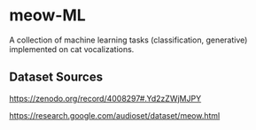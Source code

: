 # meow-ML
A collection of machine learning tasks (classification, generative) implemented on cat vocalizations.


## Dataset Sources
https://zenodo.org/record/4008297#.Yd2zZWjMJPY

https://research.google.com/audioset/dataset/meow.html
